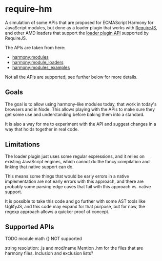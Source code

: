 # require-hm

A simulation of some APIs that are proposed for ECMAScript Harmony for
JavaScript modules, but done as a loader plugin that works with
[RequireJS](http://requirejs.org), and other AMD loaders that support
the [loader plugin API](http://requirejs.org/docs/plugins.html) supported by
RequireJS.

The APIs are taken from here:

* [harmony:modules](http://wiki.ecmascript.org/doku.php?id=harmony:modules)
* [harmony:module_loaders](http://wiki.ecmascript.org/doku.php?id=harmony:module_loaders)
* [harmony:modules_examples](http://wiki.ecmascript.org/doku.php?id=harmony:modules_examples)

Not all the APIs are supported, see further below for more details.

## Goals

The goal is to allow using harmony-like modules today, that work in today's
browsers and in Node. This allows playing with the APIs to make sure
they get some use and understanding before baking them into a standard.

It is also a way for me to experiment with the API and suggest changes in a way
that holds together in real code.

## Limitations

The loader plugin just uses some regular expressions, and
it relies on existing JavaScript engines, which cannot do the fancy compilation
and linking that native support can do.

This means some things that would be early errors in a native implementation are
not early errors with this approach, and there are probably some parsing edge
cases that fail with this approach vs. native support.

It is possible to take this code and go further with some AST tools like
UglifyJS, and this code may expand for that purpose, but for now, the regexp
approach allows a quicker proof of concept.

## Supported APIs

TODO
module math {} NOT supported

string resolution: .js and mod/name
Mention .hm for the files that are harmony files.
Inclusion and exclusion lists?
